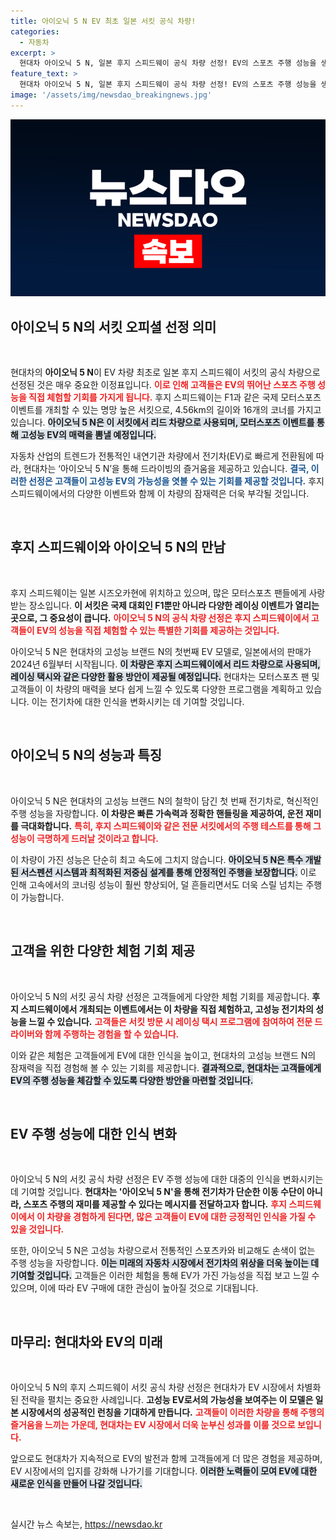 ```yaml
---
title: 아이오닉 5 N EV 최초 일본 서킷 공식 차량!
categories:
  - 자동차
excerpt: >
  현대차 아이오닉 5 N, 일본 후지 스피드웨이 공식 차량 선정! EV의 스포츠 주행 성능을 생생하게 체험할 기회가 펼쳐진다. 모터스포츠 팬들의 마음을 사로잡을 이 매력적인 순간, 놓치지 마세요!
feature_text: >
  현대차 아이오닉 5 N, 일본 후지 스피드웨이 공식 차량 선정! EV의 스포츠 주행 성능을 생생하게 체험할 기회가 펼쳐진다. 모터스포츠 팬들의 마음을 사로잡을 이 매력적인 순간, 놓치지 마세요!
image: '/assets/img/newsdao_breakingnews.jpg'
---
```


<p><img src="/assets/img/newsdao_breakingnews.jpg" alt="pcversion 속보" /></p>

<h2 data-ke-size="size26">아이오닉 5 N의 서킷 오피셜 선정 의미</h2>

<p data-ke-size="size16">&nbsp;</p>

<p>현대차의 <b>아이오닉 5 N</b>이 EV 차량 최초로 일본 후지 스피드웨이 서킷의 공식 차량으로 선정된 것은 매우 중요한 이정표입니다. <b><span style="color: #ee2323;">이로 인해 고객들은 EV의 뛰어난 스포츠 주행 성능을 직접 체험할 기회를 가지게 됩니다.</span></b> 후지 스피드웨이는 F1과 같은 국제 모터스포츠 이벤트를 개최할 수 있는 명망 높은 서킷으로, 4.56km의 길이와 16개의 코너를 가지고 있습니다. <b><span style="background-color: #21538527;">아이오닉 5 N은 이 서킷에서 리드 차량으로 사용되며, 모터스포츠 이벤트를 통해 고성능 EV의 매력을 뽐낼 예정입니다.</span></b> </p>

<p>자동차 산업의 트렌드가 전통적인 내연기관 차량에서 전기차(EV)로 빠르게 전환됨에 따라, 현대차는 ‘아이오닉 5 N’을 통해 드라이빙의 즐거움을 제공하고 있습니다. <b><span style="color: #1a5490;">결국, 이러한 선정은 고객들이 고성능 EV의 가능성을 엿볼 수 있는 기회를 제공할 것입니다.</span></b> 후지 스피드웨이에서의 다양한 이벤트와 함께 이 차량의 잠재력은 더욱 부각될 것입니다.</p>

<p data-ke-size="size16">&nbsp;</p>

<h2 data-ke-size="size26">후지 스피드웨이와 아이오닉 5 N의 만남</h2>

<p data-ke-size="size16">&nbsp;</p>

<p>후지 스피드웨이는 일본 시즈오카현에 위치하고 있으며, 많은 모터스포츠 팬들에게 사랑받는 장소입니다. <b>이 서킷은 국제 대회인 F1뿐만 아니라 다양한 레이싱 이벤트가 열리는 곳으로, 그 중요성이 큽니다.</b> <b><span style="color: #ee2323;">아이오닉 5 N의 공식 차량 선정은 후지 스피드웨이에서 고객들이 EV의 성능을 직접 체험할 수 있는 특별한 기회를 제공하는 것입니다.</span></b></p>

<p>아이오닉 5 N은 현대차의 고성능 브랜드 N의 첫번째 EV 모델로, 일본에서의 판매가 2024년 6월부터 시작됩니다. <b><span style="background-color: #21538527;">이 차량은 후지 스피드웨이에서 리드 차량으로 사용되며, 레이싱 택시와 같은 다양한 활용 방안이 제공될 예정입니다.</span></b> 현대차는 모터스포츠 팬 및 고객들이 이 차량의 매력을 보다 쉽게 느낄 수 있도록 다양한 프로그램을 계획하고 있습니다. 이는 전기차에 대한 인식을 변화시키는 데 기여할 것입니다.</p>

<p data-ke-size="size16">&nbsp;</p>

<h2 data-ke-size="size26">아이오닉 5 N의 성능과 특징</h2>

<p data-ke-size="size16">&nbsp;</p>

<p>아이오닉 5 N은 현대차의 고성능 브랜드 N의 철학이 담긴 첫 번째 전기차로, 혁신적인 주행 성능을 자랑합니다. <b>이 차량은 빠른 가속력과 정확한 핸들링을 제공하여, 운전 재미를 극대화합니다.</b> <b><span style="color: #ee2323;">특히, 후지 스피드웨이와 같은 전문 서킷에서의 주행 테스트를 통해 그 성능이 극명하게 드러날 것이라고 합니다.</span></b> </p>

<p>이 차량이 가진 성능은 단순히 최고 속도에 그치지 않습니다. <b><span style="background-color: #21538527;">아이오닉 5 N은 특수 개발된 서스펜션 시스템과 최적화된 저중심 설계를 통해 안정적인 주행을 보장합니다.</span></b> 이로 인해 고속에서의 코너링 성능이 훨씬 향상되어, 덜 흔들리면서도 더욱 스릴 넘치는 주행이 가능합니다. </p>

<p data-ke-size="size16">&nbsp;</p>

<h2 data-ke-size="size26">고객을 위한 다양한 체험 기회 제공</h2>

<p data-ke-size="size16">&nbsp;</p>

<p>아이오닉 5 N의 서킷 공식 차량 선정은 고객들에게 다양한 체험 기회를 제공합니다. <b>후지 스피드웨이에서 개최되는 이벤트에서는 이 차량을 직접 체험하고, 고성능 전기차의 성능을 느낄 수 있습니다.</b> <b><span style="color: #ee2323;">고객들은 서킷 방문 시 레이싱 택시 프로그램에 참여하여 전문 드라이버와 함께 주행하는 경험을 할 수 있습니다.</span></b> </p>

<p>이와 같은 체험은 고객들에게 EV에 대한 인식을 높이고, 현대차의 고성능 브랜드 N의 잠재력을 직접 경험해 볼 수 있는 기회를 제공합니다. <b><span style="background-color: #21538527;">결과적으로, 현대차는 고객들에게 EV의 주행 성능을 체감할 수 있도록 다양한 방안을 마련할 것입니다.</span></b> </p>

<p data-ke-size="size16">&nbsp;</p>

<h2 data-ke-size="size26">EV 주행 성능에 대한 인식 변화</h2>

<p data-ke-size="size16">&nbsp;</p>

<p>아이오닉 5 N의 서킷 공식 차량 선정은 EV 주행 성능에 대한 대중의 인식을 변화시키는 데 기여할 것입니다. <b>현대차는 '아이오닉 5 N'을 통해 전기차가 단순한 이동 수단이 아니라, 스포츠 주행의 재미를 제공할 수 있다는 메시지를 전달하고자 합니다.</b> <b><span style="color: #ee2323;">후지 스피드웨이에서 이 차량을 경험하게 된다면, 많은 고객들이 EV에 대한 긍정적인 인식을 가질 수 있을 것입니다.</span></b> </p>

<p>또한, 아이오닉 5 N은 고성능 차량으로서 전통적인 스포츠카와 비교해도 손색이 없는 주행 성능을 자랑합니다. <b><span style="background-color: #21538527;">이는 미래의 자동차 시장에서 전기차의 위상을 더욱 높이는 데 기여할 것입니다.</span></b> 고객들은 이러한 체험을 통해 EV가 가진 가능성을 직접 보고 느낄 수 있으며, 이에 따라 EV 구매에 대한 관심이 높아질 것으로 기대됩니다.</p>

<p data-ke-size="size16">&nbsp;</p>

<h2 data-ke-size="size26">마무리: 현대차와 EV의 미래</h2>

<p data-ke-size="size16">&nbsp;</p>

<p>아이오닉 5 N의 후지 스피드웨이 서킷 공식 차량 선정은 현대차가 EV 시장에서 차별화된 전략을 펼치는 중요한 사례입니다. <b>고성능 EV로서의 가능성을 보여주는 이 모델은 일본 시장에서의 성공적인 런칭을 기대하게 만듭니다.</b> <b><span style="color: #ee2323;">고객들이 이러한 차량을 통해 주행의 즐거움을 느끼는 가운데, 현대차는 EV 시장에서 더욱 눈부신 성과를 이룰 것으로 보입니다.</span></b> </p>

<p>앞으로도 현대차가 지속적으로 EV의 발전과 함께 고객들에게 더 많은 경험을 제공하며, EV 시장에서의 입지를 강화해 나가기를 기대합니다. <b><span style="background-color: #21538527;">이러한 노력들이 모여 EV에 대한 새로운 인식을 만들어 나갈 것입니다.</span></b> </p>

<p data-ke-size="size16">&nbsp;</p>
실시간 뉴스 속보는, <a href="https://newsdao.kr" rel="dofollow">https://newsdao.kr</a>


